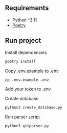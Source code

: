## Requirements 
- Python ^3.11
- [Poetry](https://python-poetry.org/)

## Run project
Install dependencies
```bash
poetry install
```

Copy .env.example to .env
```bash
cp .env.example .env
```

Add your token to .env

Create database
```bash
python3 create_database.py
```

Run parser script
```bash
python3 gitparser.py
```
